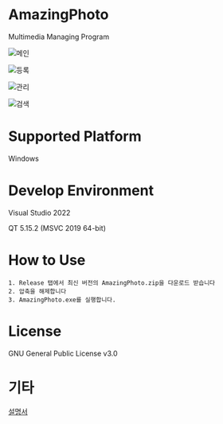 # AmazingPhoto
Multimedia Managing Program

![메인](https://www.dalae37.com/project/amazingphoto/resource/image/amazingphoto.webp)

![등록](https://www.dalae37.com/project/amazingphoto/resource/image/amazingphoto_load.webp)

![관리](https://www.dalae37.com/project/amazingphoto/resource/image/amazingphoto_manage.webp)

![검색](https://www.dalae37.com/project/amazingphoto/resource/image/amazingphoto_retrieve.webp)

# Supported Platform

Windows

# Develop Environment

Visual Studio 2022

QT 5.15.2 (MSVC 2019 64-bit)

# How to Use

```
1. Release 탭에서 최신 버전의 AmazingPhoto.zip을 다운로드 받습니다
2. 압축을 해제합니다
3. AmazingPhoto.exe를 실행합니다.
```

# License

GNU General Public License v3.0

# 기타
[설명서](https://github.com/DaLae37/AmazingPhoto/releases/download/v1.0.0/AmazingPhoto_Manual.pdf)